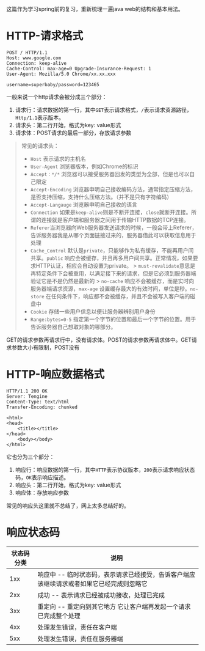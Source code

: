 这篇作为学习spring前的复习，重新梳理一遍java web的结构和基本用法。

# HTTP-请求格式

```http request
POST / HTTP/1.1
Host: www.google.com
Connection: keep-alive
Cache-Control: max-age=0 Upgrade-Insurance-Request: 1
User-Agent: Mozilla/5.0 Chrome/xx.xx.xxx

username=superbaby/password=123465
```

一般来说一个http请求会被分成三个部分：

1. 请求行：请求数据的第一行，其中`GET`表示请求格式，`/`表示请求资源路径，`Http/1.1`表示版本。
2. 请求头：第二行开始，格式为key: value形式
3. 请求体：POST请求的最后一部分，存放请求参数

> 常见的请求头：
> - `Host` 表示请求的主机名
> - `User-Agent` 浏览器版本，例如Chrome的标识
> - `Accept：*/*` 浏览器可以接受服务器回发的类型为全部，但是也可以自己限定
> - `Accept-Encoding` 浏览器申明自己接收编码方法，通常指定压缩方法，是否支持压缩，支持什么压缩方法。（并不是只有字符编码）
> - `Accept-Langauge` 浏览器申明自己接收的语言
> - `Connection` 如果是`keep-alive`则是不断开连接，`close`就断开连接。所谓的连接就是客户端和服务器之间用于传输HTTP数据的TCP连接。
> - `Referer`当浏览器向Web服务器发送请求的时候，一般会带上Referer，告诉服务器我是从哪个页面链接过来的，服务器借此可以获取信息用于处理
> - `Cache_Control` 默认是`private`，只能够作为私有缓存，不能再用户间共享。`public`
    响应会被缓存，并且再多用户间共享。正常情况，如果要求HTTP认证，相应会自动设置为private。
    > `must-revalidate`意思是再特定条件下会被重用，以满足接下来的请求，但是它必须到服务器端验证它是不是仍然是最新的
    > `no-cache` 响应不会被缓存，而是实时向服务器端请求资源，`max-age` 设置缓存最大的有效时间，单位是秒。`no-store`
    在任何条件下，响应都不会被缓存，并且不会被写入客户端的磁盘中
> - `Cookie` 存储一些用户信息以便让服务器辨别用户身份
> - `Range:bytes=0-5` 指定第一个字节的位置和最后一个字节的位置。用于告诉服务器自己想取对象的哪部分。

GET的请求参数再请求行中，没有请求体。POST的请求参数再请求体中。GET请求参数大小有限制，POST没有

# HTTP-响应数据格式

```http request
HTTP/1.1 200 OK
Server: Tengine
Content-Type: text/html
Transfer-Encoding: chunked

<html>
<head>
    <title></title>
</head>
    <body></body>
</html>
```

它也分为三个部分：

1. 响应行：响应数据的第一行，其中`HTTP`表示协议版本，`200`表示请求响应状态码，`OK`表示响应描述。
2. 响应头：第二行开始，格式为key: value形式
3. 响应体：存放响应参数

常见的响应头这里就不总结了，网上太多总结好的。

# 响应状态码

| 状态码分类 | 说明                                             |
|-------|------------------------------------------------|
| 1xx   | 响应中 -- 临时状态码，表示请求已经接受，告诉客户端应该继续请求或者如果它已经完成则忽略它 |
| 2xx   | 成功 -- 表示请求已经被成功接收，处理已完成                        |
| 3xx   | 重定向 -- 重定向到其它地方 它让客户端再发起一个请求已完成整个处理            |
| 4xx   | 处理发生错误，责任在客户端                                  |
| 5xx   | 处理发生错误，责任在服务器端                                 |


